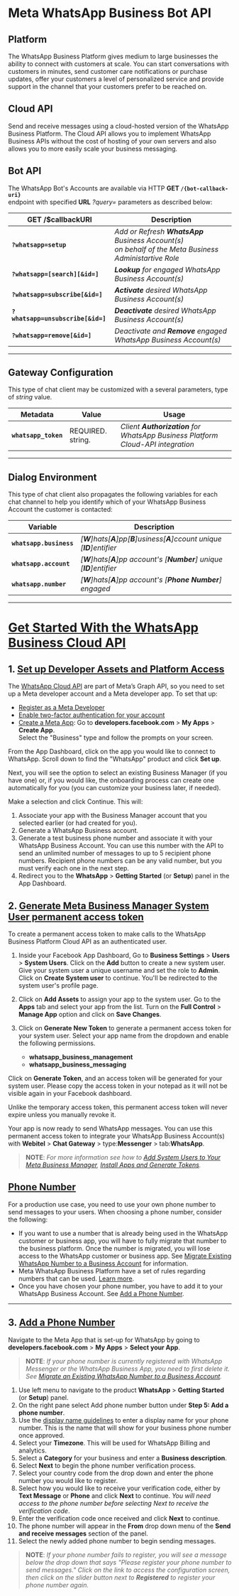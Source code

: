# Meta **WhatsApp** Business **Bot API**

## Platform

The WhatsApp Business Platform gives medium to large businesses the ability to connect with customers at scale. You can start conversations with customers in minutes, send customer care notifications or purchase updates, offer your customers a level of personalized service and provide support in the channel that your customers prefer to be reached on.

## Cloud API

Send and receive messages using a cloud-hosted version of the WhatsApp Business Platform. The Cloud API allows you to implement WhatsApp Business APIs without the cost of hosting of your own servers and also allows you to more easily scale your business messaging.

## Bot API

The WhatsApp Bot's Accounts are available via HTTP **GET `/{bot-callback-uri}`**</br>endpoint with specified **URL** *?query=* parameters as described below:

GET /$callbackURI | Description
------------|-------------
**`?whatsapp=setup`** | *Add or Refresh **WhatsApp** Business Account(s)</br> on behalf of the Meta Business Administartive Role*
**`?whatsapp=[search][&id=]`** | ***Lookup** for engaged WhatsApp Business Account(s)*
**`?whatsapp=subscribe[&id=]`** | ***Activate** desired WhatsApp Business Account(s)*
**`?whatsapp=unsubscribe[&id=]`** | ***Deactivate** desired WhatsApp Business Account(s)*
**`?whatsapp=remove[&id=]`** | *Deactivate and **Remove** engaged WhatsApp Business Account(s)*

-----

## Gateway Configuration

This type of chat client may be customized with a several parameters, type of _string_ value.

Metadata | Value | Usage
---------|-------|------
**`whatsapp_token`**|REQUIRED. string.|*Client **Authorization** for WhatsApp Business Platform Cloud-API integration*

-----

## Dialog Environment

This type of chat client also propagates the following variables for each chat channel to help you identify which of your WhatsApp Business Account the customer is contacted:

Variable | Description
---------|------------
**`whatsapp.business`** | *[**W**]hats[**A**]pp[**B**]usiness[**A**]ccount unique [**ID**]entifier*
**`whatsapp.account`** | *[**W**]hats[**A**]pp account's [**Number**] unique [**ID**]entifier*
**`whatsapp.number`** | *[**W**]hats[**A**]pp account's [**Phone Number**] engaged*

---

# [**Get Started With the WhatsApp Business Cloud API**](https://developers.facebook.com/docs/whatsapp/cloud-api/get-started)

## 1. [Set up Developer Assets and Platform Access](https://developers.facebook.com/docs/whatsapp/cloud-api/get-started#set-up-developer-assets)

The [WhatsApp Cloud API](https://developers.facebook.com/docs/whatsapp/cloud-api) are part of Meta’s Graph API, so you need to set up a Meta developer account and a Meta developer app. To set that up:

* [Register as a Meta Developer](https://developers.facebook.com/docs/development/register)
* [Enable two-factor authentication for your account](https://www.facebook.com/help/148233965247823)
* [Create a Meta App](https://developers.facebook.com/docs/development/create-an-app/): Go to **developers.facebook.com** > **My Apps** > **Create App**.</br>Select the "Business" type and follow the prompts on your screen.

From the App Dashboard, click on the app you would like to connect to WhatsApp. Scroll down to find the "WhatsApp" product and click **Set up**.

Next, you will see the option to select an existing Business Manager (if you have one) or, if you would like, the onboarding process can create one automatically for you (you can customize your business later, if needed).

Make a selection and click Continue. This will:

1. Associate your app with the Business Manager account that you selected earlier (or had created for you).
2. Generate a WhatsApp Business account.
3. Generate a test business phone number and associate it with your WhatsApp Business Account. You can use this number with the API to send an unlimited number of messages to up to 5 recipient phone numbers. Recipient phone numbers can be any valid number, but you must verify each one in the next step.
4. Redirect you to the **WhatsApp** > **Getting Started** (or **Setup**) panel in the App Dashboard.

## 2. [Generate Meta Business Manager System User permanent access token](https://digitalinspiration.com/docs/document-studio/apps/whatsapp/token)

To create a permanent access token to make calls to the WhatsApp Business Platform Cloud API as an authenticated user.

1. Inside your Facebook App Dashboard, Go to **Business Settings** > **Users** > **System Users**. Click on the **Add** button to create a new system user.
Give your system user a unique username and set the role to **Admin**. Click on **Create System user** to continue. You'll be redirected to the system user's profile page.

2. Click on **Add Assets** to assign your app to the system user. Go to the **Apps** tab and select your app from the list. Turn on the **Full Control** > **Manage App** option and click on **Save Changes**.

3. Click on **Generate New Token** to generate a permanent access token for your system user. Select your app name from the dropdown and enable the following permissions.

   * **whatsapp_business_management**
   * **whatsapp_business_messaging**

Click on **Generate Token**, and an access token will be generated for your system user. Please copy the access token in your notepad as it will not be visible again in your Facebook dashboard.

Unlike the temporary access token, this permanent access token will never expire unless you manually revoke it.

Your app is now ready to send WhatsApp messages. You can use this permanent access token to integrate your WhatsApp Business Account(s) with **Webitel** > **Chat Gateway** > type:**Messenger** > tab:**WhatsApp**.

> **NOTE**: _For more information see how to [Add System Users to Your Meta Business Manager](https://www.facebook.com/business/help/503306463479099), [Install Apps and Generate Tokens](https://developers.facebook.com/docs/marketing-api/system-users/install-apps-and-generate-tokens#install-apps-and-generate-tokens)._

## [Phone Number](https://developers.facebook.com/docs/whatsapp/cloud-api/get-started#phone-number)

For a production use case, you need to use your own phone number to send messages to your users. When choosing a phone number, consider the following:

* If you want to use a number that is already being used in the WhatsApp customer or business app, you will have to fully migrate that number to the business platform. Once the number is migrated, you will lose access to the WhatsApp customer or business app. See [Migrate Existing WhatsApp Number to a Business Account](https://developers.facebook.com/docs/whatsapp/cloud-api/get-started/migrate-existing-whatsapp-number-to-a-business-account) for information.
* Meta WhatsApp Business Platform have a set of rules regarding numbers that can be used. [Learn more](https://developers.facebook.com/docs/whatsapp/phone-numbers#pick-number).
* Once you have chosen your phone number, you have to add it to your WhatsApp Business Account. See [Add a Phone Number](https://developers.facebook.com/docs/whatsapp/cloud-api/get-started/add-a-phone-number).

---

## 3. [Add a Phone Number](https://developers.facebook.com/docs/whatsapp/cloud-api/get-started/add-a-phone-number)

Navigate to the Meta App that is set-up for WhatsApp by going to **developers.facebook.com** > **My Apps** > **Select your App**.

> **NOTE**: _If your phone number is currently registered with WhatsApp Messenger or the WhatsApp Business App, you need to first delete it. See [Migrate an Existing WhatsApp Number to a Business Account](https://developers.facebook.com/docs/whatsapp/cloud-api/get-started/migrate-existing-whatsapp-number-to-a-business-account)._

1. Use left menu to navigate to the product **WhatsApp** > **Getting Started** (or **Setup**) panel.
2. On the right pane select Add phone number button under **Step 5: Add a phone number**.
3. Use the [display name guidelines](https://www.facebook.com/business/help/338047025165344#display-name-guidelines) to enter a display name for your phone number. This is the name that will show for your business phone number once approved.
4. Select your **Timezone**. This will be used for WhatsApp Billing and analytics.
5. Select a **Category** for your business and enter a **Business description**.
6. Select **Next** to begin the phone number verification process.
7. Select your country code from the drop down and enter the phone number you would like to register.
8. Select how you would like to receive your verification code, either by **Text Message** or **Phone** and click **Next** to continue. _You will need access to the phone number before selecting Next to receive the verification code_.
9. Enter the verification code once received and click **Next** to continue.
10. The phone number will appear in the **From** drop down menu of the **Send and receive messages** section of the panel.
11. Select the newly added phone number to begin sending messages.

> **NOTE**: _If your phone number fails to register, you will see a message below the drop down that says "Please register your phone number to send messages." Click on the link to access the configuration screen, then click on the slider button next to **Registered** to register your phone number again._